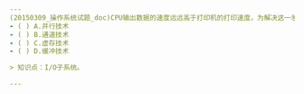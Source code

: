 ```yaml
---
(20150309_操作系统试题_doc)CPU输出数据的速度远远高于打印机的打印速度，为解决这一矛盾，可采用【 】。
- ( ) A.并行技术 
- ( ) B.通道技术 
- ( ) C.虚存技术 
- ( ) D.缓冲技术

> 知识点：I/O子系统。

---
```

